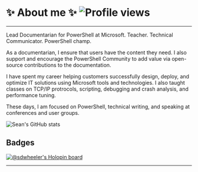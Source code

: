 # ✨ About me ✨ ![Profile views][04]

---

Lead Documentarian for PowerShell at Microsoft. Teacher. Technical Communicator. PowerShell champ.

As a documentarian, I ensure that users have the content they need. I also support and encourage the
PowerShell Community to add value via open-source contributions to the documentation.

I have spent my career helping customers successfully design, deploy, and optimize IT solutions
using Microsoft tools and technologies. I also taught classes on TCP/IP protrocols, scripting,
debugging and crash analysis, and performance tuning.

These days, I am focused on PowerShell, technical writing, and speaking at conferences and user
groups.

![Sean's GitHub stats][01]

## Badges

[![@sdwheeler's Holopin board][03]][02]

---

<!-- link references -->
[01]: https://github-readme-stats.vercel.app/api?username=sdwheeler&theme=dark&show_icons=true&count_private=true
[02]: https://holopin.io/@sdwheeler
[03]: https://holopin.me/sdwheeler
[04]: https://komarev.com/ghpvc/?username=sdwheeler
